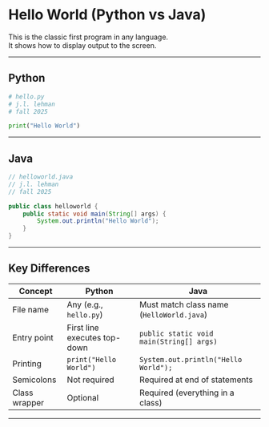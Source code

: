 
# Hello World (Python vs Java)

This is the classic first program in any language.  
It shows how to display output to the screen.

---

## Python

```python
# hello.py
# j.l. lehman
# fall 2025

print("Hello World")
````

---

## Java

```java
// helloworld.java
// j.l. lehman
// fall 2025

public class helloworld {
    public static void main(String[] args) {
        System.out.println("Hello World");
    }
}
```

---

## Key Differences

| Concept       | Python                       | Java                                      |
| ------------- | ---------------------------- | ----------------------------------------- |
| File name     | Any (e.g., `hello.py`)       | Must match class name (`HelloWorld.java`) |
| Entry point   | First line executes top-down | `public static void main(String[] args)`  |
| Printing      | `print("Hello World")`       | `System.out.println("Hello World");`      |
| Semicolons    | Not required                 | Required at end of statements             |
| Class wrapper | Optional                     | Required (everything in a class)          |

---


